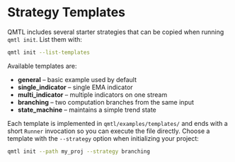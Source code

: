 # Strategy Templates

QMTL includes several starter strategies that can be copied when running `qmtl init`.
List them with:

```bash
qmtl init --list-templates
```

Available templates are:

- **general** – basic example used by default
- **single_indicator** – single EMA indicator
- **multi_indicator** – multiple indicators on one stream
- **branching** – two computation branches from the same input
- **state_machine** – maintains a simple trend state

Each template is implemented in `qmtl/examples/templates/` and ends with a short
`Runner` invocation so you can execute the file directly. Choose a template
with the `--strategy` option when initializing your project:

```bash
qmtl init --path my_proj --strategy branching
```
